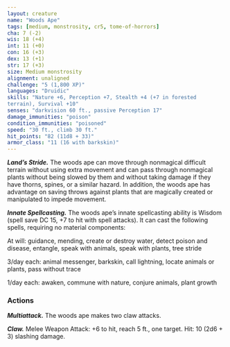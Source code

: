 ```yaml
---
layout: creature
name: "Woods Ape"
tags: [medium, monstrosity, cr5, tome-of-horrors]
cha: 7 (-2)
wis: 18 (+4)
int: 11 (+0)
con: 16 (+3)
dex: 13 (+1)
str: 17 (+3)
size: Medium monstrosity
alignment: unaligned
challenge: "5 (1,800 XP)"
languages: "Druidic"
skills: "Nature +6, Perception +7, Stealth +4 (+7 in forested
terrain), Survival +10"
senses: "darkvision 60 ft., passive Perception 17"
damage_immunities: "poison"
condition_immunities: "poisoned"
speed: "30 ft., climb 30 ft."
hit_points: "82 (11d8 + 33)"
armor_class: "11 (16 with barkskin)"
---
```


***Land’s Stride.*** The woods ape can move through nonmagical difficult
terrain without using extra movement and can pass through nonmagical
plants without being slowed by them and without taking damage if they
have thorns, spines, or a similar hazard. In addition, the woods ape has
advantage on saving throws against plants that are magically created or
manipulated to impede movement.

***Innate Spellcasting.*** The woods ape’s innate spellcasting ability is
Wisdom (spell save DC 15, +7 to hit with spell attacks). It can cast the
following spells, requiring no material components:

At will: guidance, mending, create or destroy water, detect poison and
disease, entangle, speak with animals, speak with plants, tree stride

3/day each: animal messenger, barkskin, call lightning, locate animals
or plants, pass without trace

1/day each: awaken, commune with nature, conjure animals, plant
growth

### Actions

***Multiattack.*** The woods ape makes two claw attacks.

***Claw.*** Melee Weapon Attack: +6 to hit, reach 5 ft., one target. Hit: 10
(2d6 + 3) slashing damage.
